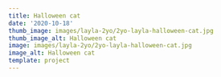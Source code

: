 ```yaml
--- 
title: Halloween cat
date: '2020-10-18'
thumb_image: images/layla-2yo/2yo-layla-halloween-cat.jpg
thumb_image_alt: Halloween cat
image: images/layla-2yo/2yo-layla-halloween-cat.jpg
image_alt: Halloween cat
template: project
---
```


